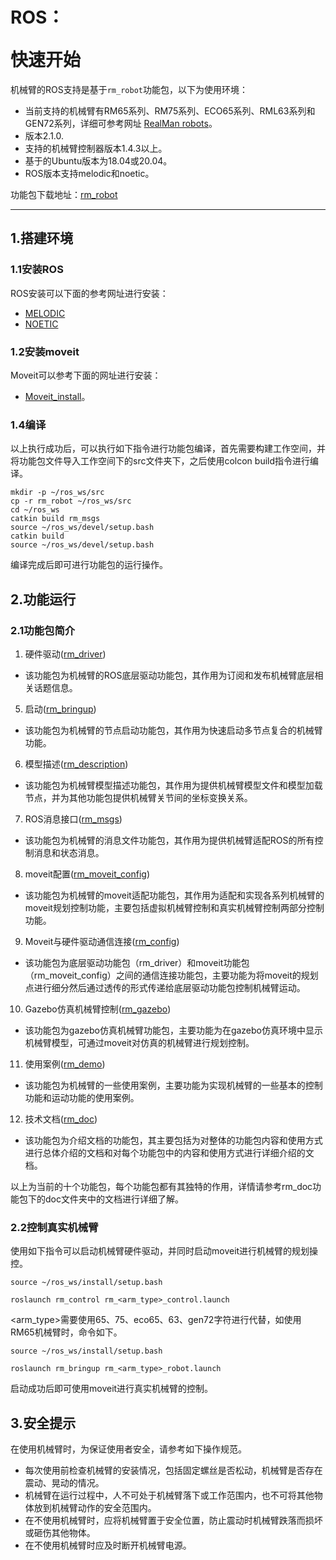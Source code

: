 # <p class="hidden">ROS：</p>快速开始

机械臂的ROS支持是基于`rm_robot`功能包，以下为使用环境：
* 当前支持的机械臂有RM65系列、RM75系列、ECO65系列、RML63系列和GEN72系列，详细可参考网址 [RealMan robots](http://www.realman-robotics.cn/)。
* 版本2.1.0.
* 支持的机械臂控制器版本1.4.3以上。
* 基于的Ubuntu版本为18.04或20.04。
* ROS版本支持melodic和noetic。

功能包下载地址：[rm_robot](https://github.com/RealManRobot/rm_robot/)

---

## 1.搭建环境

### 1.1安装ROS

ROS安装可以下面的参考网址进行安装：

* [MELODIC](https://wiki.ros.org/melodic/Installation/Ubuntu)
* [NOETIC](https://wiki.ros.org/noetic/Installation/Ubuntu)

### 1.2安装moveit

Moveit可以参考下面的网址进行安装：

* [Moveit_install](http://docs.ros.org/en/melodic/api/moveit_tutorials/html/doc/getting_started/getting_started.html)。

### 1.4编译

以上执行成功后，可以执行如下指令进行功能包编译，首先需要构建工作空间，并将功能包文件导入工作空间下的src文件夹下，之后使用colcon build指令进行编译。

```ros
mkdir -p ~/ros_ws/src
cp -r rm_robot ~/ros_ws/src
cd ~/ros_ws
catkin build rm_msgs
source ~/ros_ws/devel/setup.bash
catkin build
source ~/ros_ws/devel/setup.bash
```

编译完成后即可进行功能包的运行操作。

## 2.功能运行

### 2.1功能包简介

1.	硬件驱动([rm_driver](https://github.com/RealManRobot/rm_robot/tree/V2.1.0/rm_driver))
* 该功能包为机械臂的ROS底层驱动功能包，其作用为订阅和发布机械臂底层相关话题信息。
5.	启动([rm_bringup](https://github.com/RealManRobot/rm_robot/tree/V2.1.0/rm_bringup))
* 该功能包为机械臂的节点启动功能包，其作用为快速启动多节点复合的机械臂功能。
6.	模型描述([rm_description](https://github.com/RealManRobot/rm_robot/tree/V2.1.0/rm_description))
* 该功能包为机械臂模型描述功能包，其作用为提供机械臂模型文件和模型加载节点，并为其他功能包提供机械臂关节间的坐标变换关系。
7.	ROS消息接口([rm_msgs](https://github.com/RealManRobot/rm_robot/tree/V2.1.0/rm_msgs))
* 该功能包为机械臂的消息文件功能包，其作用为提供机械臂适配ROS的所有控制消息和状态消息。
8.	moveit配置([rm_moveit_config](https://github.com/RealManRobot/rm_robot/tree/V2.1.0/rm_moveit_config))
* 该功能包为机械臂的moveit适配功能包，其作用为适配和实现各系列机械臂的moveit规划控制功能，主要包括虚拟机械臂控制和真实机械臂控制两部分控制功能。
9.	Moveit与硬件驱动通信连接([rm_config](https://github.com/RealManRobot/rm_robot/tree/V2.1.0/rm_control))
* 该功能包为底层驱动功能包（rm_driver）和moveit功能包（rm_moveit_config）之间的通信连接功能包，主要功能为将moveit的规划点进行细分然后通过透传的形式传递给底层驱动功能包控制机械臂运动。
10. Gazebo仿真机械臂控制([rm_gazebo](https://github.com/RealManRobot/rm_robot/tree/V2.1.0/rm_gazebo))
* 该功能包为gazebo仿真机械臂功能包，主要功能为在gazebo仿真环境中显示机械臂模型，可通过moveit对仿真的机械臂进行规划控制。
11. 使用案例([rm_demo](https://github.com/RealManRobot/rm_robot/tree/V2.1.0/rm_demo))
* 该功能包为机械臂的一些使用案例，主要功能为实现机械臂的一些基本的控制功能和运动功能的使用案例。
12. 技术文档([rm_doc](https://github.com/RealManRobot/rm_robot/tree/V2.1.0/rm_doc))
* 该功能包为介绍文档的功能包，其主要包括为对整体的功能包内容和使用方式进行总体介绍的文档和对每个功能包中的内容和使用方式进行详细介绍的文档。

以上为当前的十个功能包，每个功能包都有其独特的作用，详情请参考rm_doc功能包下的doc文件夹中的文档进行详细了解。

### 2.2控制真实机械臂

使用如下指令可以启动机械臂硬件驱动，并同时启动moveit进行机械臂的规划操控。

```ros
source ~/ros_ws/install/setup.bash
```

```ros
roslaunch rm_control rm_<arm_type>_control.launch
```

<arm_type>需要使用65、75、eco65、63、gen72字符进行代替，如使用RM65机械臂时，命令如下。

```ros
source ~/ros_ws/install/setup.bash
```

```ros
roslaunch rm_bringup rm_<arm_type>_robot.launch
```

启动成功后即可使用moveit进行真实机械臂的控制。

## 3.安全提示

在使用机械臂时，为保证使用者安全，请参考如下操作规范。
* 每次使用前检查机械臂的安装情况，包括固定螺丝是否松动，机械臂是否存在震动、晃动的情况。
* 机械臂在运行过程中，人不可处于机械臂落下或工作范围内，也不可将其他物体放到机械臂动作的安全范围内。
* 在不使用机械臂时，应将机械臂置于安全位置，防止震动时机械臂跌落而损坏或砸伤其他物体。
* 在不使用机械臂时应及时断开机械臂电源。
